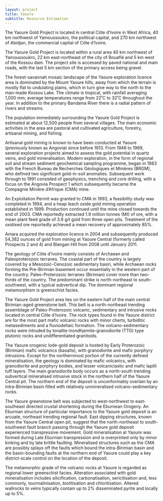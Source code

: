 ```yaml
---
layout: project
title: Yaoure
subtitle: Resource Estimation
---
```


The Yaoure Gold Project is located in central Côte d’Ivoire in West
Africa, 40 km northwest of Yamoussoukro, the political capital, and 270
km northwest of Abidjan, the commercial capital of Côte d’Ivoire.

The Yaoure Gold Project is located within a rural area 40 km northwest
of Yamoussoukro, 22 km east-northeast of the city of Bouaflé and 5 km
west of the Kossou dam. The project site is accessed by paved national
and main roads, with the last 5 km section of the primary access being
gravel.

The forest-savannah mosaic landscape of the Yaoure exploration licence
area is dominated by the Mount Yaoure hills, away from which the terrain
is mostly flat to undulating plains, which in turn give way to the north
to the man-made Kossou Lake. The climate is tropical, with rainfall
averaging 1,000 mm; average temperatures range from 22˚C to 32˚C
throughout the year. In addition to the primary Bandama River there is a
radial pattern of rivers and streams.

The population immediately surrounding the Yaoure Gold Project is
estimated at about 12,500 people from several villages. The main
economic activities in the area are pastoral and cultivated agriculture,
forestry, artisanal mining, and fishing.

Artisanal gold mining is known to have been conducted at Yaoure
(previously known as Angovia) since before 1913. From 1946 to 1969,
several exploration projects aimed to assess the gold potential in
quartz veins, and gold mineralisation. Modern exploration, in the form
of regional soil and stream sediment geochemical sampling programme,
began in 1983 with the French Bureau de Recherches Géologiques et
Minières (BRGM), who defined two significant gold-in-soil anomalies.
Subsequent work through to 1991 consisted of geophysics, trenching and
core drilling, with a focus on the Angovia Prospect 1 which subsequently
became the Compagnie Minière d’Afrique (CMA) mine.

An Exploitation Permit was granted to CMA in 1993, a feasibility study
was completed in 1994, and a heap leach oxide gold mining operation
established in 1999. Production continued until the mine closed towards
the end of 2003. CMA reportedly extracted 1.9 million tonnes (Mt) of
ore, with a mean plant feed grade of 3.9 g/t gold from three open pits.
Treatment of the oxidised ore reportedly achieved a mean recovery of
approximately 85%.

Amara acquired the exploration licence in 2004 and subsequently produced
54,382 ounces of gold from mining at Yaoure Central (formerly called
Prospects 2 and 4) and Blangan Hill from 2008 until January 2011.

The geology of Côte d’Ivoire mainly consists of Archaean and
Paleoproterozoic terranes. The coastal part of the country is largely
covered by a Mesozoic-Cenozoic sedimentary basin, while Archaean rocks
forming the Pre-Birimian basement occur essentially in the western part
of the country. Paleo-Proterozoic terranes (Birimian) cover more than
two-thirds of the country. The predominant strike is north-northeast to
south-southwest, with a typical subvertical dip. The dominant regional
metamorphism is greenschist facies.

The Yaoure Gold Project area lies on the eastern half of the main
central Birimian-aged greenstone belt. This belt is a north-northeast
trending assemblage of Paleo-Proterozoic volcanic, sedimentary and
intrusive rocks located in central Côte d’Ivoire. The rock types found
in the Yaoure district are for the most part mafic volcanic rocks with
minor cherts, turbiditic metasediments and a fluviodeltaic formation.
The volcano-sedimentary rocks were intruded by
tonalite-trondhjemite-granodiorite (TTG) type plutonic rocks and
undifferentiated granitoids.

The Yaoure orogenic lode-gold deposit is hosted by Early Proterozoic
(Birimian) mafic volcanics (basalts), with granodiorite and mafic
porphyry intrusions. Except for the northernmost portion of the
currently defined mineralisation, the geology is dominated by mafic
volcanics, with granodiorite and porphyry bodies, and lesser
volcaniclastic and mafic lapilli tuff layers. The main granodiorite body
occurs as a north-south trending subvertical mineralised intrusive stock
in the northern half of the Yaoure Central pit. The northern end of the
deposit is unconformably overlain by an intra-Birimian basin filled with
relatively unmineralised volcano-sedimentary rocks.

The Yaoure greenstone belt was subjected to west-northwest to
east-southeast directed crustal shortening during the Eburnean Orogeny.
An Eburnian structure of particular importance to the Yaoure gold
deposit is an arcuate, northeast trending regional fault. East dipping
structures, known from the Yaoure Central open pit, suggest that the
north-northeast to south-southwest fault branch passing through the
Yaoure gold deposit experienced transpressive movement. Gold
mineralisation at Yaoure was formed during Late Eburnian transpression
and is overprinted only by minor kinking and by late brittle faulting.
Mineralised structures such as the CMA are possibly splays off the
faults which bound the intra-Birimian basin and the basin-bounding
faults at the northern end of Yaoure could play a key district-scale
control on the location of the deposit.

The metamorphic grade of the volcanic rocks at Yaoure is regarded as
regional lower greenschist facies. Alteration associated with gold
mineralisation includes silicification, carbonatisation, sericitisation
and, less commonly, tourmalinisation, biotitisation and chloritisation.
Altered wallrocks to veins typically contain up to 2% disseminated
pyrite and locally up to 5%.
